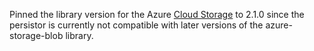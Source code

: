 Pinned the library version for the Azure
[Cloud Storage](./model-storage.mdx#server-fetch-from-remote-storage) to 2.1.0 since the
persistor is currently not compatible with later versions of the azure-storage-blob
library.
